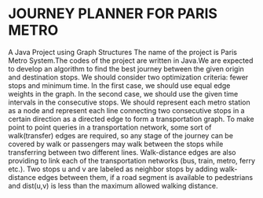 # JOURNEY PLANNER FOR PARIS METRO
 A Java Project using Graph Structures
The name of the project is Paris Metro System.The codes of the project are written in Java.We are expected to develop an algorithm to find the best journey between the given origin and destination stops. We should consider two optimization criteria: fewer stops and minimum time. In the first case, we should use equal edge weights in the graph. In the second case, we should use the given time intervals in the consecutive stops. We should represent each metro station as a node and represent each line connecting two consecutive stops in a certain direction as a directed edge to form a transportation graph. To make point to point queries in a transportation network, some sort of walk(transfer) edges are required, so any stage of the journey can be covered by walk or passengers may walk between the stops while transferring between two different lines. Walk-distance edges are also providing to link each of the transportation networks (bus, train, metro, ferry etc.). Two stops u and v are labeled as neighbor stops by adding walk-distance edges between them, if a road segment is available to pedestrians and dist(u,v) is less than the maximum allowed walking distance.
